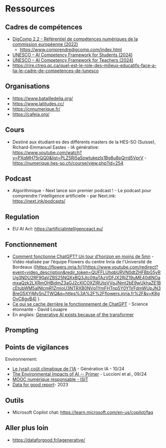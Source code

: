 # Ressources

## Cadres de compétences

- [DigComp 2.2 - Référentiel de compétences numériques de la commission européenne (2022)](https://publications.jrc.ec.europa.eu/repository/handle/JRC128415)
	- https://www.comprendredigcomp.com/index.html
- [UNESCO – AI Competency Framework for Students (2024)](https://unesdoc.unesco.org/ark:/48223/pf0000391105/PDF/391105eng.pdf.multi)
- [UNESCO – AI Competency Framework for Teachers (2024)](https://unesdoc.unesco.org/ark:/48223/pf0000391104)
- https://rire.ctreq.qc.ca/quel-est-le-role-des-milieux-educatifs-face-a-lia-le-cadre-de-competences-de-lunesco


## Organisations

- https://www.batailledelia.org/
- https://www.latitudes.cc/
- https://cnnumerique.fr/
- https://cafeia.org/


## Cours

- Destiné aux étudiant·es des différents masters de la HES-SO (Suisse), Richard-Emmanuel Eastes - IA générative: https://www.youtube.com/watch?v=PXqMH75rQQ0&list=PLZ5Ri5aSowtukezIs1Bg8u8pQrrd5VprV - https://numerique.hes-so.ch/course/view.php?id=254


## Podcast

- Algorithmique - Next lance son premier podcast ! - Le podcast pour comprendre l'intelligence artificielle - par Next.ink: https://next.ink/podcasts/


## Regulation

- EU AI Act: https://artificialintelligenceact.eu/


## Fonctionnement

- [Comment fonctionne ChatGPT? Un tour d’horizon en moins de 5mn](https://www.youtube.com/watch?v=K8gOvC8gvB4) - Vidéo réalisée par l’équipe Flowers du centre Inria de l'Université de Bordeaux ([https://flowers.inria.fr/](https://www.youtube.com/redirect?event=video_description&redir_token=QUFFLUhqbURVN0dtZHFBbG5yRUg3NDU2RF90aVZBS25NQXxBQ3Jtc0ttaTAzVDFJX2RiZ19uME40dlNOamxaQzk2LXRmOHBidmZ3aGJ2cXlCOXZlRUtqVVpJNmt2bE9wUkhaZE1BcEtubWM5alNIcmR1ZmloU3NTRXB0NVp1YmFHTnp5Y0Y1VFdmWUpJN3BreG5XYjMySnZTWQ&q=https%3A%2F%2Fflowers.inria.fr%2F&v=K8gOvC8gvB4) ). 
- [Ce qui se cache derrière le fonctionnement de ChatGPT](https://www.youtube.com/watch?v=7ell8KEbhJo) - Science étonnante - David Louapre
- En anglais: [Generative AI exists because of the transformer](https://ig.ft.com/generative-ai/)


## Prompting



## Points de vigilances

Environnement: 

- [Le (vrai) coût climatique de l'IA](https://generationia.flint.media/p/impact-carbone-ia-mythe-realite-climat-chatgpt-comparer) - Génération IA - 10/24
- [The Environmental Impacts of AI -- Primer](https://huggingface.co/blog/sasha/ai-environment-primer) - Luccioni et al., 09/24
- [MOOC numérique responsable - ISIT](https://www.academie-nr.org)
- [Data for good report](https://dataforgood.fr/iagenerative/)- 2023


## Outils

- Microsoft Copilot chat: https://learn.microsoft.com/en-us/copilot/faq



## Aller plus loin

- https://dataforgood.fr/iagenerative/